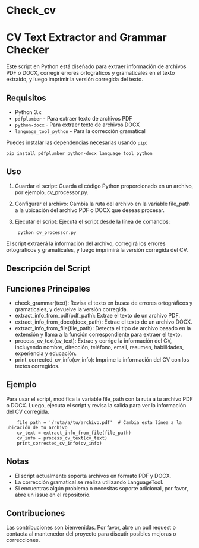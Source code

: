 # Check_cv

# CV Text Extractor and Grammar Checker

Este script en Python está diseñado para extraer información de archivos PDF o DOCX, corregir errores ortográficos y gramaticales en el texto extraído, y luego imprimir la versión corregida del texto.

## Requisitos

- Python 3.x
- `pdfplumber` - Para extraer texto de archivos PDF
- `python-docx` - Para extraer texto de archivos DOCX
- `language_tool_python` - Para la corrección gramatical

Puedes instalar las dependencias necesarias usando `pip`:

    pip install pdfplumber python-docx language_tool_python

## Uso

1. Guardar el script: Guarda el código Python proporcionado en un archivo, por ejemplo, cv_processor.py.
2. Configurar el archivo: Cambia la ruta del archivo en la variable file_path a la ubicación del archivo PDF o DOCX que deseas procesar.
3. Ejecutar el script: Ejecuta el script desde la línea de comandos:

        python cv_processor.py
El script extraerá la información del archivo, corregirá los errores ortográficos y gramaticales, y luego imprimirá la versión corregida del CV.

## Descripción del Script

## Funciones Principales
- check_grammar(text): Revisa el texto en busca de errores ortográficos y gramaticales, y devuelve la versión corregida.
- extract_info_from_pdf(pdf_path): Extrae el texto de un archivo PDF.
- extract_info_from_docx(docx_path): Extrae el texto de un archivo DOCX.
- extract_info_from_file(file_path): Detecta el tipo de archivo basado en la extensión y llama a la función correspondiente para extraer el texto.
- process_cv_text(cv_text): Extrae y corrige la información del CV, incluyendo nombre, dirección, teléfono, email, resumen, habilidades, experiencia y educación.
- print_corrected_cv_info(cv_info): Imprime la información del CV con los textos corregidos.

## Ejemplo

Para usar el script, modifica la variable file_path con la ruta a tu archivo PDF o DOCX. Luego, ejecuta el script y revisa la salida para ver la información del CV corregida.

        file_path = '/ruta/a/tu/archivo.pdf'  # Cambia esta línea a la ubicación de tu archivo
        cv_text = extract_info_from_file(file_path)
        cv_info = process_cv_text(cv_text)
        print_corrected_cv_info(cv_info)

## Notas

- El script actualmente soporta archivos en formato PDF y DOCX.
- La corrección gramatical se realiza utilizando LanguageTool.
- Si encuentras algún problema o necesitas soporte adicional, por favor, abre un issue en el repositorio.

## Contribuciones

Las contribuciones son bienvenidas. Por favor, abre un pull request o contacta al mantenedor del proyecto para discutir posibles mejoras o correcciones.